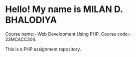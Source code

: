 # Hello!  My name is MILAN D. BHALODIYA

Course name:- Web Development Using PHP.
Course code:- 23MCACC204.

This is a PHP assignment repository.
